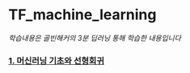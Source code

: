 # TF_machine_learning

*학습내용은 골빈해커의 3분 딥러닝 통해 학습한 내용입니다*

### <a href="https://github.com/KumJungMin/TF_machine_learning/blob/master/hypothesis.ipynb">1. 머신러닝 기초와 선형회귀 </a>
